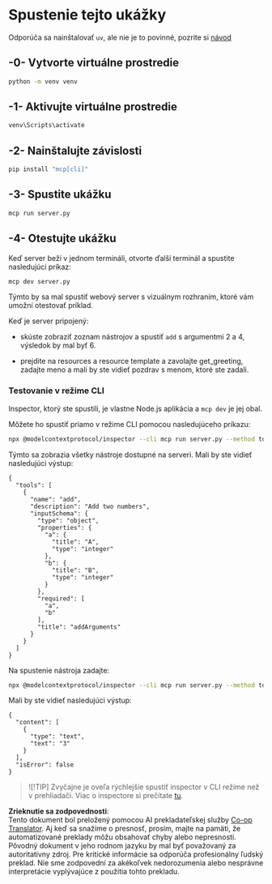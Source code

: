 <!--
CO_OP_TRANSLATOR_METADATA:
{
  "original_hash": "d0f0d7012325b286e4a717791b23ae7e",
  "translation_date": "2025-07-13T18:01:55+00:00",
  "source_file": "03-GettingStarted/01-first-server/solution/python/README.md",
  "language_code": "sk"
}
-->
# Spustenie tejto ukážky

Odporúča sa nainštalovať `uv`, ale nie je to povinné, pozrite si [návod](https://docs.astral.sh/uv/#highlights)

## -0- Vytvorte virtuálne prostredie

```bash
python -m venv venv
```

## -1- Aktivujte virtuálne prostredie

```bash
venv\Scripts\activate
```

## -2- Nainštalujte závislosti

```bash
pip install "mcp[cli]"
```

## -3- Spustite ukážku

```bash
mcp run server.py
```

## -4- Otestujte ukážku

Keď server beží v jednom termináli, otvorte ďalší terminál a spustite nasledujúci príkaz:

```bash
mcp dev server.py
```

Týmto by sa mal spustiť webový server s vizuálnym rozhraním, ktoré vám umožní otestovať príklad.

Keď je server pripojený:

- skúste zobraziť zoznam nástrojov a spustiť `add` s argumentmi 2 a 4, výsledok by mal byť 6.

- prejdite na resources a resource template a zavolajte get_greeting, zadajte meno a mali by ste vidieť pozdrav s menom, ktoré ste zadali.

### Testovanie v režime CLI

Inspector, ktorý ste spustili, je vlastne Node.js aplikácia a `mcp dev` je jej obal.

Môžete ho spustiť priamo v režime CLI pomocou nasledujúceho príkazu:

```bash
npx @modelcontextprotocol/inspector --cli mcp run server.py --method tools/list
```

Týmto sa zobrazia všetky nástroje dostupné na serveri. Mali by ste vidieť nasledujúci výstup:

```text
{
  "tools": [
    {
      "name": "add",
      "description": "Add two numbers",
      "inputSchema": {
        "type": "object",
        "properties": {
          "a": {
            "title": "A",
            "type": "integer"
          },
          "b": {
            "title": "B",
            "type": "integer"
          }
        },
        "required": [
          "a",
          "b"
        ],
        "title": "addArguments"
      }
    }
  ]
}
```

Na spustenie nástroja zadajte:

```bash
npx @modelcontextprotocol/inspector --cli mcp run server.py --method tools/call --tool-name add --tool-arg a=1 --tool-arg b=2
```

Mali by ste vidieť nasledujúci výstup:

```text
{
  "content": [
    {
      "type": "text",
      "text": "3"
    }
  ],
  "isError": false
}
```

> ![!TIP]
> Zvyčajne je oveľa rýchlejšie spustiť inspector v CLI režime než v prehliadači.
> Viac o inspectore si prečítate [tu](https://github.com/modelcontextprotocol/inspector).

**Zrieknutie sa zodpovednosti**:  
Tento dokument bol preložený pomocou AI prekladateľskej služby [Co-op Translator](https://github.com/Azure/co-op-translator). Aj keď sa snažíme o presnosť, prosím, majte na pamäti, že automatizované preklady môžu obsahovať chyby alebo nepresnosti. Pôvodný dokument v jeho rodnom jazyku by mal byť považovaný za autoritatívny zdroj. Pre kritické informácie sa odporúča profesionálny ľudský preklad. Nie sme zodpovední za akékoľvek nedorozumenia alebo nesprávne interpretácie vyplývajúce z použitia tohto prekladu.